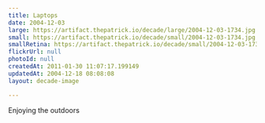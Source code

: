 ```yaml
---
title: Laptops
date: 2004-12-03
large: https://artifact.thepatrick.io/decade/large/2004-12-03-1734.jpg
small: https://artifact.thepatrick.io/decade/small/2004-12-03-1734.jpg
smallRetina: https://artifact.thepatrick.io/decade/small/2004-12-03-1734@2x.jpg
flickrUrl: null
photoId: null
createdAt: 2011-01-30 11:07:17.199149
updatedAt: 2004-12-18 08:08:08
layout: decade-image

---
```

Enjoying the outdoors
